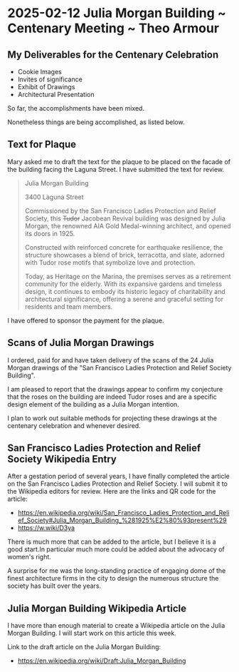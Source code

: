 # 2025-02-12 Julia Morgan Building ~ Centenary Meeting ~ Theo Armour


## My Deliverables for the Centenary Celebration

* Cookie Images
* Invites of significance
* Exhibit of Drawings
* Architectural Presentation

So far, the accomplishments have been mixed.

Nonetheless things are being accomplished, as listed below.

## Text for Plaque

Mary asked me to draft the text for the plaque to be placed on the facade of the building facing the Laguna Street. I have submitted the text for review.

>Julia Morgan Building
>
>3400 Laguna Street
>
>Commissioned by the San Francisco Ladies Protection and Relief Society, this <s>Tudor</s> Jacobean Revival building was designed by Julia Morgan, the renowned AIA Gold Medal-winning architect, and opened its doors in 1925.
>
>Constructed with reinforced concrete for earthquake resilience, the structure showcases a blend of brick, terracotta, and slate, adorned with Tudor rose motifs that symbolize love and protection.
>
>Today, as Heritage on the Marina, the premises serves as a retirement community for the elderly. With its expansive gardens and timeless design, it continues to embody its historic legacy of charitability and architectural significance, offering a serene and graceful setting for residents and team members.

I have offered to sponsor the payment for the plaque.


## Scans of Julia Morgan Drawings

I ordered, paid for and have taken delivery of the scans of the 24 Julia Morgan drawings of the "San Francisco Ladies Protection and Relief Society Building".

I am pleased to report that the drawings appear to confirm my conjecture that the roses on the building are indeed Tudor roses and are a specific design element of the building as a Julia Morgan intention.

I plan to work out suitable methods for projecting these drawings at the centenary celebration and whenever desired.



## San Francisco Ladies Protection and Relief Society Wikipedia Entry

After a gestation period of several years, I have finally completed the article on the San Francisco Ladies Protection and Relief Society. I will submit it to the Wikipedia editors for review. Here are the links and QR code for the article:

* https://en.wikipedia.org/wiki/San_Francisco_Ladies_Protection_and_Relief_Society#Julia_Morgan_Building_%281925%E2%80%93present%29
* https://w.wiki/D3ya

There is much more that can be added to the article, but I believe it is a good start.In particular much more could be added about the advocacy of women's right.

A surprise for me was the long-standing practice of engaging dome of the finest architecture firms in the city to design the numerous structure the society has built over the years.


## Julia Morgan Building Wikipedia Article

I have more than enough material to create a Wikipedia article on the Julia Morgan Building. I will start work on this article this week.

Link to the draft article on the Julia Morgan Building:

* https://en.wikipedia.org/wiki/Draft:Julia_Morgan_Building
